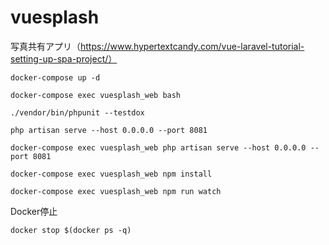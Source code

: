 # vuesplash
写真共有アプリ（https://www.hypertextcandy.com/vue-laravel-tutorial-setting-up-spa-project/）

```
docker-compose up -d
```

```
docker-compose exec vuesplash_web bash

./vendor/bin/phpunit --testdox
```

```
php artisan serve --host 0.0.0.0 --port 8081
```

```
docker-compose exec vuesplash_web php artisan serve --host 0.0.0.0 --port 8081
```

```
docker-compose exec vuesplash_web npm install
```

```
docker-compose exec vuesplash_web npm run watch
```

Docker停止
```
docker stop $(docker ps -q)
```

